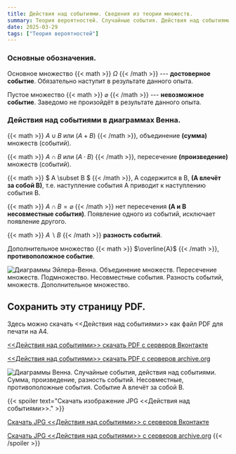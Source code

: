 ```yaml
---
title: Действия над событиями. Сведения из теории множеств.
summary: Теория вероятностей. Случайные события. Действия над событиями. Диаграммы Эйлера-Венна.
date: 2025-03-29
tags: ["Теория вероятностей"]
---
```


### Основные обозначения.

Основное множество {{< math >}} $\Omega$ {{< /math >}} --- **достоверное событие**. Обязательно наступит в результате данного опыта.

Пустое множество {{< math >}} $\varnothing$ {{< /math >}} --- **невозможное событие**. Заведомо не произойдёт в результате данного опыта.

### Действия над событиями в диаграммах Венна.

{{< math >}} $A \cup  B$ или $(A+B)$ {{< /math >}}, объединение **(сумма)** множеств (событий).

{{< math >}} $A \cap B$ или $(A \cdot B)$ {{< /math >}}, пересечение **(произведение)** множеств (событий).

{{< math >}} $ A \subset B $ {{< /math >}}, A содержится в B, **(A влечёт за собой B)**, т.е. наступление события A приводит к наступлению события B.

{{< math >}} $A \cap B = \varnothing$ {{< /math >}} нет пересечения **(A и B несовместные события)**. Появление одного из событий, исключает появление другого.

{{< math >}} $A \backslash B$ {{< /math >}} **разность событий**. 

Дополнительное множество {{< math >}} $\overline{A}$ {{< /math >}}, **противоположное событие**.

![Диаграммы Эйлера-Венна. Объединение множеств. Пересечение множеств. Подмножество. Несовместные события. Разность событий, множеств. Дополнительное множество.](https://sun9-79.userapi.com/impg/E3E1JikA5HXJASBjJPFVuEb-snxoyFkiB6uTjg/qh_4bDxC01E.jpg?size=936x873&quality=95&sign=320d528544d3e2e9e7927d98d6660485&type=album)

##  Сохранить эту страницу PDF.

Здесь можно скачать <<Действия над событиями>> как файл PDF для печати на A4.

[ <<Действия над событиями>> скачать PDF с серверов Вконтакте](https://vk.com/doc-228086099_685650951)

[ <<Действия над событиями>> скачать PDF с серверов archive.org](https://ia600109.us.archive.org/5/items/actions-on-events-probability-theory/Actions-on-events-Probability-theory.pdf)

![Диаграммы Венна. Случайные события, действия над событиями. Сумма, произведение, разность событий. Несовместные, противоположные события. Событие A влечёт за собой B.](https://sun9-36.userapi.com/impg/Jwk3RKjlES9r3X-5i9QwmQSnw9-ho9dh6AkTWA/9E4p8V3dzD8.jpg?size=1241x1754&quality=95&sign=35109d638e8d75f7dde6dc2d76608cb5&type=album "Диаграммы Венна.")

{{< spoiler text="Скачать изображение JPG <<Действия над событиями>>." >}}

[Скачать JPG <<Действия над событиями>> с серверов Вконтакте](https://sun9-36.userapi.com/impg/Jwk3RKjlES9r3X-5i9QwmQSnw9-ho9dh6AkTWA/9E4p8V3dzD8.jpg?size=1241x1754&quality=95&sign=35109d638e8d75f7dde6dc2d76608cb5&type=album)

[Скачать JPG <<Действия над событиями>> с серверов archive.org](https://ia600109.us.archive.org/5/items/actions-on-events-probability-theory/Actions-on-events-Probability-theory_0000.jpg)
{{< /spoiler >}}